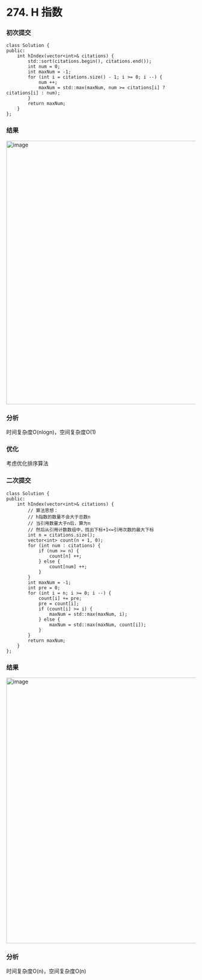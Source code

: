 # 274. H 指数


### 初次提交
```
class Solution {
public:
    int hIndex(vector<int>& citations) {
        std::sort(citations.begin(), citations.end());
        int num = 0;
        int maxNum = -1;
        for (int i = citations.size() - 1; i >= 0; i --) {
            num ++;
            maxNum = std::max(maxNum, num >= citations[i] ? citations[i] : num);
        }
        return maxNum;
    }
};
```
### 结果
<img width="879" height="699" alt="image" src="https://github.com/user-attachments/assets/b0fafe27-d739-4121-a4f7-dc381a6e37a9" />

### 分析

时间复杂度O(nlogn)，空间复杂度O(1)

### 优化
考虑优化排序算法

### 二次提交
```
class Solution {
public:
    int hIndex(vector<int>& citations) {
        // 算法思想：
        // h指数的数量不会大于总数n
        // 当引用数量大于n后，算为n
        // 然后从引用计数数组中，找出下标+1<=引用次数的最大下标
        int n = citations.size();
        vector<int> count(n + 1, 0);
        for (int num : citations) {
            if (num >= n) {
                count[n] ++;
            } else {
                count[num] ++;
            }
        }
        int maxNum = -1;
        int pre = 0;
        for (int i = n; i >= 0; i --) {
            count[i] += pre;
            pre = count[i];
            if (count[i] >= i) {
                maxNum = std::max(maxNum, i);
            } else {
                maxNum = std::max(maxNum, count[i]);
            }
        }
        return maxNum;
    }
};
```
### 结果
<img width="873" height="705" alt="image" src="https://github.com/user-attachments/assets/5c57cdbc-44cd-4b38-8c6b-09de44437dcc" />

### 分析

时间复杂度O(n)，空间复杂度O(n)

